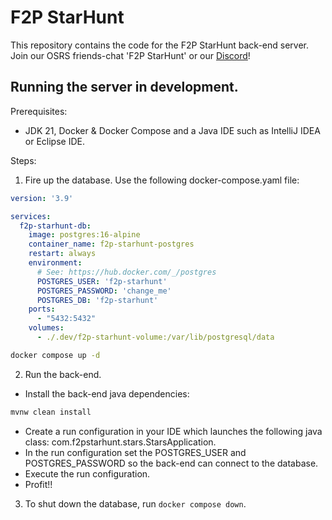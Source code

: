 # F2P StarHunt

This repository contains the code for the F2P StarHunt back-end server.
Join our OSRS friends-chat 'F2P StarHunt' or our [Discord](https://discord.gg/XcJBAUzgSt)!


## Running the server in development.

Prerequisites:
- JDK 21, Docker & Docker Compose and a Java IDE such as IntelliJ IDEA or Eclipse IDE.

Steps:
1. Fire up the database. Use the following docker-compose.yaml file:
```yaml
version: '3.9'

services:
  f2p-starhunt-db:
    image: postgres:16-alpine
    container_name: f2p-starhunt-postgres
    restart: always
    environment:
      # See: https://hub.docker.com/_/postgres
      POSTGRES_USER: 'f2p-starhunt'
      POSTGRES_PASSWORD: 'change_me'
      POSTGRES_DB: 'f2p-starhunt'
    ports:
      - "5432:5432"
    volumes:
      - ./.dev/f2p-starhunt-volume:/var/lib/postgresql/data
```

```sh
docker compose up -d
```

2. Run the back-end.
- Install the back-end java dependencies:
```sh
mvnw clean install
```
- Create a run configuration in your IDE which launches the following java class:
com.f2pstarhunt.stars.StarsApplication.
- In the run configuration set the POSTGRES_USER and POSTGRES_PASSWORD so the back-end can connect to the database.
- Execute the run configuration.
- Profit!!

3. To shut down the database, run `docker compose down`.
